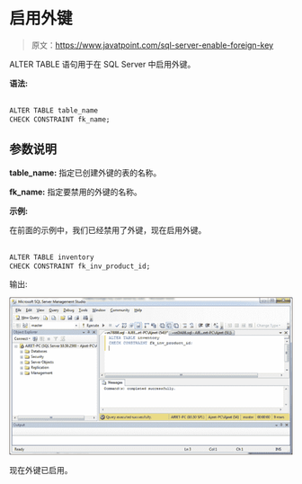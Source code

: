 # 启用外键

> 原文：<https://www.javatpoint.com/sql-server-enable-foreign-key>

ALTER TABLE 语句用于在 SQL Server 中启用外键。

**语法:**

```

ALTER TABLE table_name
CHECK CONSTRAINT fk_name; 

```

## 参数说明

**table_name:** 指定已创建外键的表的名称。

**fk_name:** 指定要禁用的外键的名称。

**示例:**

在前面的示例中，我们已经禁用了外键，现在启用外键。

```

ALTER TABLE inventory
CHECK CONSTRAINT fk_inv_product_id; 

```

输出:

![SQL Enable 1](img/0ffce7c74dc2aa8506511faf71b70487.png)

现在外键已启用。